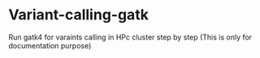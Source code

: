 # Variant-calling-gatk
Run gatk4 for varaints calling in HPc cluster step by step (This is only for documentation purpose)
